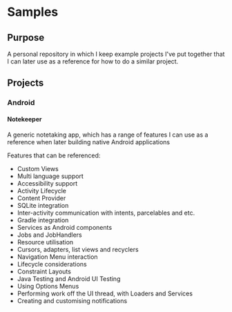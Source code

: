 # Samples

## Purpose
A personal repository in which I keep example projects I've put together that I can later use as a reference for how to do a similar project.

## Projects

### Android

#### Notekeeper

A generic notetaking app, which has a range of features I can use as a reference when later building native Android applications

Features that can be referenced:

* Custom Views
* Multi language support
* Accessibility support
* Activity Lifecycle
* Content Provider
* SQLite integration
* Inter-activity communication with intents, parcelables and etc.
* Gradle integration
* Services as Android components
* Jobs and JobHandlers
* Resource utilisation
* Cursors, adapters, list views and recyclers
* Navigation Menu interaction
* Lifecycle considerations
* Constraint Layouts
* Java Testing and Android UI Testing
* Using Options Menus
* Performing work off the UI thread, with Loaders and Services
* Creating and customising notifications
